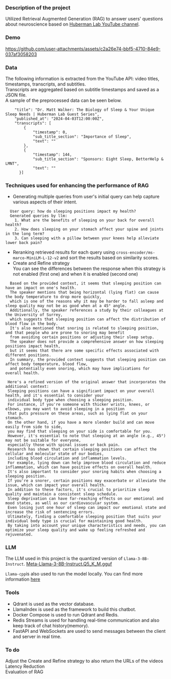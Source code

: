 ### Description of the project
Utilized Retrieval Augmented Generation (RAG) to answer users' questions about neuroscience based on [Huberman Lab YouTube channel](https://www.youtube.com/@hubermanlab/videos).  

### Demo

https://github.com/user-attachments/assets/c2a26e74-bbf5-4710-84e9-037af3058203

### Data
The following information is extracted from the YouTube API: video titles, timestamps, transcripts, and subtitles.  
Transcripts are aggregated based on subtitle timestamps and saved as a JSON file.  
A sample of the preprocessed data can be seen below.  
```{   "video_id": "-OBCwiPPfEU",
    "title": "Dr. Matt Walker: The Biology of Sleep & Your Unique Sleep Needs | Huberman Lab Guest Series",
    "published_at": "2024-04-03T12:00:00Z",
    "transcripts": [
        {
            "timestamp": 0,
            "sub_title_section": "Importance of Sleep",
            "text": ""
        },
        {
            "timestamp": 144,
            "sub_title_section": "Sponsors: Eight Sleep, BetterHelp & LMNT",
            "text": ""
      }]
```

### Techniques used for enhancing the performance of RAG
* Generating multiple queries from user's initial query can help capture various aspects of their intent.
  
```
  User query: how do sleeping positions impact my health?
  Generated queries by llm:
    1. What are the benefits of sleeping on your back for overall health?
    2. How does sleeping on your stomach affect your spine and joints in the long term?
    3. Can sleeping with a pillow between your knees help alleviate lower back pain?
```
* Reranking retrieved results for each query using `cross-encoder/ms-marco-MiniLM-L-12-v2` and sort the results based on similarity scores.
* Create and Refine strategy  
  You can see the differences between the response when this strategy is not enabled (first one) and when it is enabled (second one)
```
  Based on the provided context, it seems that sleeping position can have an impact on one's health.
  The speaker mentions that being horizontal (lying flat) can cause the body temperature to drop more quickly,
  which is one of the reasons why it may be harder to fall asleep and sleep quality may not be as good when at a 45° angle.
  Additionally, the speaker references a study by their colleagues at the University of Surrey,
  which suggests that sleeping position can affect the distribution of blood flow in the body.
  It's also mentioned that snoring is related to sleeping position, and that people who are prone to snoring may benefit
  from avoiding certain positions or adjusting their sleep setup.
  The speaker does not provide a comprehensive answer on how sleeping positions impact health,
  but it seems that there are some specific effects associated with different positions.
  In summary, the provided context suggests that sleeping position can affect body temperature, blood flow,
  and potentially even snoring, which may have implications for overall health.
```  
```
 Here's a refined version of the original answer that incorporates the additional context:
 Sleeping positions can have a significant impact on your overall health, and it's essential to consider your
 individual body type when choosing a sleeping position.
 For instance, if you're someone with thicker wrists, knees, or elbows, you may want to avoid sleeping in a position
 that puts pressure on these areas, such as lying flat on your stomach.
 On the other hand, if you have a more slender build and can move easily from side to side,
 you may find that sleeping on your side is comfortable for you.
 However, it's essential to note that sleeping at an angle (e.g., 45°) may not be suitable for everyone,
 especially those with spinal issues or back pain.
 Research has shown that certain sleeping positions can affect the cellular and molecular state of our bodies,
 including blood circulation and inflammation levels.
 For example, lying down can help improve blood circulation and reduce inflammation, which can have positive effects on overall health.
 It's also important to consider your snoring habits when choosing a sleeping position.
 If you're a snorer, certain positions may exacerbate or alleviate the issue, which can impact your overall health.
 In addition to these factors, it's crucial to prioritize sleep quality and maintain a consistent sleep schedule.
 Sleep deprivation can have far-reaching effects on our emotional and mood states, as well as our cardiovascular system.
 Even losing just one hour of sleep can impact our emotional state and increase the risk of sentencing errors.
 Ultimately, finding a comfortable sleeping position that suits your individual body type is crucial for maintaining good health.
 By taking into account your unique characteristics and needs, you can optimize your sleep quality and wake up feeling refreshed and rejuvenated.
```  

### LLM
The LLM used in this project is the quantized version of `Llama-3-8B-Instruct`. [Meta-Llama-3-8B-Instruct.Q5_K_M.gguf](https://huggingface.co/QuantFactory/Meta-Llama-3-8B-Instruct-GGUF/tree/main)  

`Llama-cpp`is also used to run the model locally. You can find more information [here](https://llama-cpp-python.readthedocs.io/en/latest/)

### Tools
* Qdrant is used as the vector database.
* LlamaIndex is used as the framework to build this chatbot.
* Docker Compose is used to run Qdrant and Redis.
* Redis Streams is used for handling real-time communication and also keep track of chat history(memory).
* FastAPI and WebSockets are used to send messages between the client and server in real time.

### To do
Adjust the Create and Refine strategy to also return the URLs of the videos  
Latency Reduction  
Evaluation of RAG  
